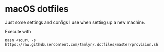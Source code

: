 # macOS dotfiles

Just some settings and configs I use when setting up a new machine.

Execute with

    bash <(curl -s https://raw.githubusercontent.com/tamlyn/.dotfiles/master/provision.sh)
